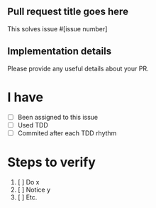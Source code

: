 ## Pull request title goes here
This solves issue #[issue number]

## Implementation details
Please provide any useful details about your PR.

# I have
- [ ] Been assigned to this issue
- [ ] Used TDD
- [ ] Commited after each TDD rhythm

# Steps to verify
1. [ ] Do x
2. [ ] Notice y
3. [ ] Etc.
